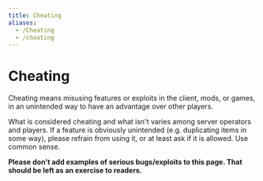 ```yaml
---
title: Cheating
aliases:
  - /Cheating
  - /cheating
---
```


# Cheating

Cheating means misusing features or exploits in the client, mods, or games, in an unintended way to have an advantage over other players.

What is considered cheating and what isn't varies among server operators and players. If a feature is obviously unintended (e.g. duplicating items in some way), please refrain from using it, or at least ask if it is allowed. Use common sense.

**Please don't add examples of serious bugs/exploits to this page. That should be left as an exercise to readers.**
